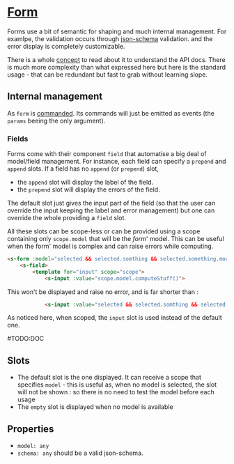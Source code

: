 # [Form](https://semantic-ui.com/collections/form.html)

Forms use a bit of semantic for shaping and much internal management. For examlpe, the validation occurs through [json-schema](http://json-schema.org/) validation. and the error display is completely customizable.

There is a whole [concept](../concepts/form.md) to read about it to understand the API docs. There is much more complexity than what expressed here but here is the standard usage - that can be redundant but fast to grab without learning slope.
## Internal management

As `form` is [commanded](../concepts/commanded.md). Its commands will just be emitted as events (the `params` beeing the only argument).

### Fields
Forms come with their component `field` that automatise a big deal of model/field management. For instance, each field can specify a `prepend` and `append` slots. If a field has no `append` (or `prepend`) slot,
- the `append` slot will display the label of the field.
- the `prepend` slot will display the errors of the field.

The default slot just gives the input part of the field (so that the user can override the input keeping the label and error management) but one can override the whole providing a `field` slot.

All these slots can be scope-less or can be provided using a scope containing only `scope.model` that will be the *form*' model. This can be useful when the form' model is complex and can raise errors while computing.
```html
<s-form :model="selected && selected.somthing && selected.something.model">
	<s-field>
		<template for="input" scope="scope">
			<s-input :value="scope.model.computeStuff()">
```
This won't be displayed and raise no error, and is far shorter than :
```html
			<s-input :value="selected && selected.somthing && selected.something.model && selected.something.model.computeStuff()">
```

As noticed here, when scoped, the `input` slot is used instead of the default one.

#TODO:DOC
## Slots

- The default slot is the one displayed. It can receive a scope that specifies `model` - this is useful as, when no model is selected, the slot will not be shown : so there is no need to test the model before each usage
- The `empty` slot is displayed when no model is available

## Properties
- `model: any`
- `schema: any` should be a valid json-schema.